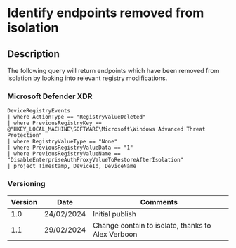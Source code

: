 # Identify endpoints removed from isolation

## Description

The following query will return endpoints which have been removed from isolation by looking into relevant registry modifications.

### Microsoft Defender XDR
```
DeviceRegistryEvents
| where ActionType == "RegistryValueDeleted"
| where PreviousRegistryKey == @"HKEY_LOCAL_MACHINE\SOFTWARE\Microsoft\Windows Advanced Threat Protection"
| where RegistryValueType == "None"
| where PreviousRegistryValueData == "1"
| where PreviousRegistryValueName == "DisableEnterpriseAuthProxyValueToRestoreAfterIsolation"
| project Timestamp, DeviceId, DeviceName
```

### Versioning
| Version       | Date          | Comments                               |
| ------------- |---------------| ---------------------------------------|
| 1.0           | 24/02/2024    | Initial publish                        |
| 1.1           | 29/02/2024    | Change contain to isolate, thanks to Alex Verboon |
